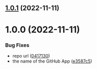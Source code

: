 ## [1.0.1](https://github.com/wow-actions/app-token/compare/v1.0.0...v1.0.1) (2022-11-11)

# 1.0.0 (2022-11-11)


### Bug Fixes

* repo url ([0417130](https://github.com/wow-actions/app-token/commit/041713029465b8b4f3b943525d97cd704549d290))
* the name of the GitHub App ([e3587c5](https://github.com/wow-actions/app-token/commit/e3587c5c176c7c8e1d16f65f08202364b31d12a0))
